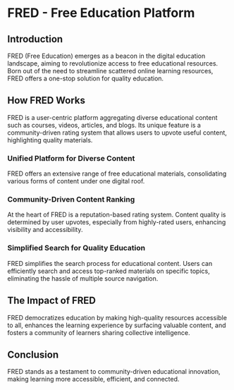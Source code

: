 # FRED - Free Education Platform
## Introduction
FRED (Free Education) emerges as a beacon in the digital education landscape, aiming to revolutionize access to free educational resources. Born out of the need to streamline scattered online learning resources, FRED offers a one-stop solution for quality education.
## How FRED Works
FRED is a user-centric platform aggregating diverse educational content such as courses, videos, articles, and blogs. Its unique feature is a community-driven rating system that allows users to upvote useful content, highlighting quality materials.
### Unified Platform for Diverse Content
FRED offers an extensive range of free educational materials, consolidating various forms of content under one digital roof.
### Community-Driven Content Ranking
At the heart of FRED is a reputation-based rating system. Content quality is determined by user upvotes, especially from highly-rated users, enhancing visibility and accessibility.
### Simplified Search for Quality Education
FRED simplifies the search process for educational content. Users can efficiently search and access top-ranked materials on specific topics, eliminating the hassle of multiple source navigation.
## The Impact of FRED
FRED democratizes education by making high-quality resources accessible to all, enhances the learning experience by surfacing valuable content, and fosters a community of learners sharing collective intelligence.
## Conclusion
FRED stands as a testament to community-driven educational innovation, making learning more accessible, efficient, and connected.
